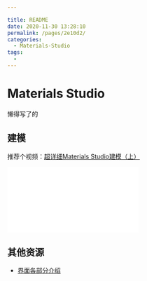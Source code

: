 ```yaml
---

title: README
date: 2020-11-30 13:28:10
permalink: /pages/2e10d2/
categories:
  - Materials-Studio
tags:
  - 
---
```

# Materials Studio

懒得写了的


## 建模

推荐个视频：[超详细Materials Studio建模（上）](https://www.bilibili.com/video/BV1b54y1672a?t=899)

<div class="btv" id="btv"><iframe src="//player.bilibili.com/player.html?aid=842972226&bvid=BV1b54y1672a&cid=261004851&page=1" scrolling="no" border="0" frameborder="no" framespacing="0" allowfullscreen="true"> </iframe></div>




## 其他资源

* [界面各部分介绍](http://www.cailiaoniu.com/51296.html)


